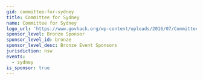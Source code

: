 ```yaml
---
gid: committee-for-sydney
title: Committee for Sydney
name: Committee for Sydney
logo_url: 'https://www.govhack.org/wp-content/uploads/2016/07/Committee-for-Sydney.png'
sponsor_level: Bronze Sponsor
sponsor_level_id: bronze
sponsor_level_desc: Bronze Event Sponsors
jurisdiction: nsw
events:
  - sydney
is_sponsor: true
---
```

